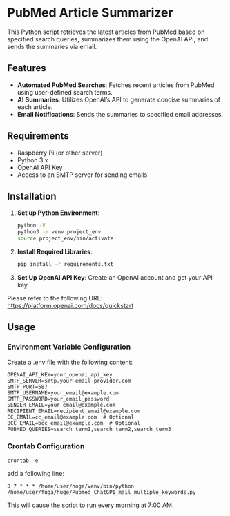 # PubMed Article Summarizer

This Python script retrieves the latest articles from PubMed based on specified search queries, summarizes them using the OpenAI API, and sends the summaries via email.
## Features


- **Automated PubMed Searches**: Fetches recent articles from PubMed using user-defined search terms.
- **AI Summaries**: Utilizes OpenAI’s API to generate concise summaries of each article.
- **Email Notifications**: Sends the summaries to specified email addresses.

## Requirements

- Raspberry Pi (or other server)
- Python 3.x
- OpenAI API Key
- Access to an SMTP server for sending emails

## Installation

1. **Set up Python Environment**:
    ```bash
    python -V
    python3 -m venv project_env
    source project_env/bin/activate
    ```

2. **Install Required Libraries**:
    ```bash
    pip install -r requirements.txt
    ```

3. **Set Up OpenAI API Key**: Create an OpenAI account and get your API key.

Please refer to the following URL:
https://platform.openai.com/docs/quickstart

## Usage

### Environment Variable Configuration

Create a .env file with the following content:
```
OPENAI_API_KEY=your_openai_api_key
SMTP_SERVER=smtp.your-email-provider.com
SMTP_PORT=587
SMTP_USERNAME=your_email@example.com
SMTP_PASSWORD=your_email_password
SENDER_EMAIL=your_email@example.com
RECIPIENT_EMAIL=recipient_email@example.com
CC_EMAIL=cc_email@example.com  # Optional
BCC_EMAIL=bcc_email@example.com  # Optional
PUBMED_QUERIES=search_term1,search_term2,search_term3
```

### Crontab Configuration
```
crontab -e
```

add a following line:
```
0 7 * * * /home/user/hoge/venv/bin/python /home/user/fuga/huge/Pubmed_ChatGPI_mail_multiple_keywords.py
```

This will cause the script to run every morning at 7:00 AM.

